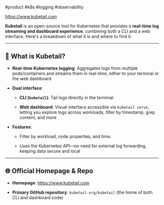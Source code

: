 #product #k8s #logging #observability 

https://www.kubetail.com

**Kubetail** is an open-source tool for Kubernetes that provides a **real-time log streaming and dashboard experience**, combining both a CLI and a web interface. Here's a breakdown of what it is and where to find it:

---

## 🚀 What is Kubetail?

- **Real-time Kubernetes logging**: Aggregates logs from multiple pods/containers and streams them in real-time, either to your terminal or the web dashboard 
    
- **Dual interface**:
    
    - **CLI (`kubetail`)**: Tail logs directly in the terminal.
        
    - **Web dashboard**: Visual interface accessible via `kubetail serve`, letting you explore logs across workloads, filter by timestamp, grep content, and more 
        
- **Features**:
    
    - Filter by workload, node properties, and time.
        
    - Uses the Kubernetes API—no need for external log forwarding, keeping data secure and local 
        

---

## 🌐 Official Homepage & Repo

- **Homepage**: https://www.kubetail.com 
    
- **Primary GitHub repository**: `kubetail-org/kubetail` (the home of both CLI and dashboard code)